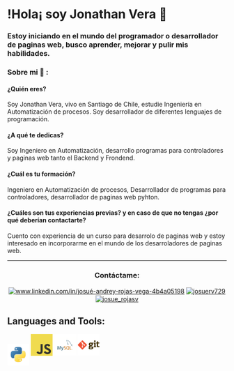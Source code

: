 # !Hola¡ soy Jonathan Vera 👋
### Estoy iniciando en el mundo del programador o desarrollador de paginas web, busco aprender, mejorar y pulir mis habilidades.

### Sobre mi 🤵 :
#### ¿Quién eres?
Soy Jonathan Vera, vivo en Santiago de Chile, estudie Ingeniería en Automatización de procesos. Soy desarrollador de diferentes lenguajes de programación.
#### ¿A qué te dedicas?
Soy Ingeniero en Automatización, desarrollo programas para controladores y paginas web tanto el Backend y Frondend.
#### ¿Cuál es tu formación?
Ingeniero en Automatización de procesos, Desarrollador de programas para controladores, desarrollador de paginas web pyhton.
#### ¿Cuáles son tus experiencias previas? y en caso de que no tengas ¿por qué deberían contactarte?
Cuento con experiencia de un curso para desarrolo de paginas web y estoy interesado en incorporarme en el mundo de los desarroladores de paginas web.

<!-- CONNECTION -->
<hr>      
<h3 align="center">Contáctame:</h3>
<p align="center">
  <a href="https://linkedin.com/in/www.linkedin.com/in/josué-andrey-rojas-vega-4b4a05198" target="blank"><img align="center" src="https://raw.githubusercontent.com/rahuldkjain/github-profile-readme-generator/master/src/images/icons/Social/linked-in-alt.svg" alt="www.linkedin.com/in/josué-andrey-rojas-vega-4b4a05198" height="30" width="40" /></a>
  <a href="https://fb.com/josuerv729" target="blank"><img align="center" src="https://raw.githubusercontent.com/rahuldkjain/github-profile-readme-generator/master/src/images/icons/Social/facebook.svg" alt="josuerv729" height="30" width="40" /></a>
  <a href="https://instagram.com/josue_rojasv" target="blank"><img align="center" src="https://raw.githubusercontent.com/rahuldkjain/github-profile-readme-generator/master/src/images/icons/Social/instagram.svg" alt="josue_rojasv" height="30" width="40" /></a>
</p>

## Languages and Tools:
<code><img height="50" align="center" src="https://raw.githubusercontent.com/github/explore/80688e429a7d4ef2fca1e82350fe8e3517d3494d/topics/python/python.png"></code>
<code><img height="50" src="https://raw.githubusercontent.com/github/explore/80688e429a7d4ef2fca1e82350fe8e3517d3494d/topics/javascript/javascript.png"></code>
<code><img height="50" src="https://raw.githubusercontent.com/github/explore/80688e429a7d4ef2fca1e82350fe8e3517d3494d/topics/mysql/mysql.png"></code>
<code><img height="50" src="https://raw.githubusercontent.com/github/explore/80688e429a7d4ef2fca1e82350fe8e3517d3494d/topics/git/git.png"></code>








